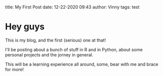 title: My First Post
date: 12-22-2020 09:43
author: Vinny
tags: test

# Hey guys

This is my blog, and the first (serious) one at that!

I'll be posting about a bunch of stuff in R and in Python, 
about some personal projects and the jorney in general.

This will be a learning experience all around, some, bear with me and brace for more!

